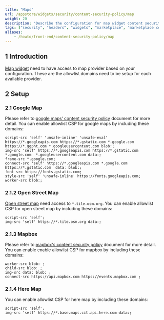 ```yaml
---
title: "Maps"
url: /appstore/widgets/security/content-security-policy/map
weight: 20
description: "Describe the configuration for map widget content security policy"
tags: ["security", "headers", "widgets", "marketplace", "marketplace component", "widget", "maps", "google maps", "openstreetmap", "mapbox", "here maps", "platform support"]
aliases:
    - /howto/front-end/content-security-policy/map
---
```


## 1 Introduction

[Map widget](/appstore/widgets/maps/) need to have access to map provider based on your configuration. These are the allowlist domains need to be setup for each available provider.

## 2 Setup

### 2.1 Google Map

Please refer to [google maps' content security policy](https://developers.google.com/maps/documentation/javascript/content-security-policy#sample_content_security_policy) document for more detail.
You can enable allowlist CSP for google maps by including these domains:
```
script-src 'self' 'unsafe-inline' 'unsafe-eval' https://*.googleapis.com https://*.gstatic.com *.google.com https://*.ggpht.com *.googleusercontent.com blob:;
img-src 'self' https://*.googleapis.com https://*.gstatic.com *.google.com  *.googleusercontent.com data:;
frame-src *.google.com;
connect-src 'self' https://*.googleapis.com *.google.com https://*.gstatic.com  data: blob:;
font-src https://fonts.gstatic.com;
style-src 'self' 'unsafe-inline' https://fonts.googleapis.com;
worker-src blob:;
```

### 2.1.2 Open Street Map
[Open street map](https://www.openstreetmap.org/) need access to `*.tile.osm.org`.
You can enable allowlist CSP for open street map by including these domains:
```
script-src 'self';
img-src 'self' https://*.tile.osm.org data:;
```

### 2.1.3 Mapbox

Please refer to [mapbox's content security policy](https://docs.mapbox.com/mapbox-search-js/guides/browsers-and-testing/) document for more detail.
You can enable enable allowlist CSP for mapbox by including these domains:
```
worker-src blob: ;
child-src blob: ;
img-src data: blob: ;
connect-src https://api.mapbox.com https://events.mapbox.com ;
```

### 2.1.4 Here Map

You can enable allowlist CSP for here map by including these domains:
```
script-src 'self';
img-src 'self' https://*.base.maps.cit.api.here.com data:;
```